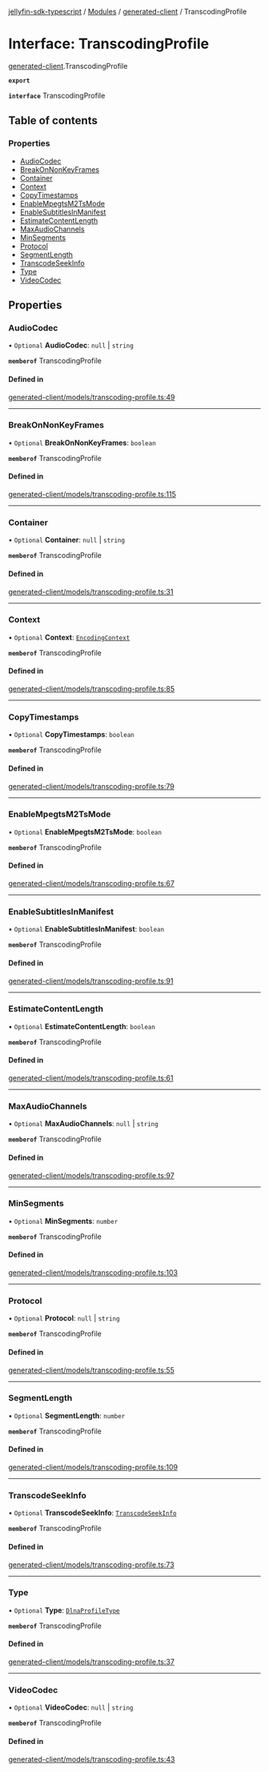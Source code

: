 [jellyfin-sdk-typescript](../README.md) / [Modules](../modules.md) / [generated-client](../modules/generated_client.md) / TranscodingProfile

# Interface: TranscodingProfile

[generated-client](../modules/generated_client.md).TranscodingProfile

**`export`**

**`interface`** TranscodingProfile

## Table of contents

### Properties

- [AudioCodec](generated_client.TranscodingProfile.md#audiocodec)
- [BreakOnNonKeyFrames](generated_client.TranscodingProfile.md#breakonnonkeyframes)
- [Container](generated_client.TranscodingProfile.md#container)
- [Context](generated_client.TranscodingProfile.md#context)
- [CopyTimestamps](generated_client.TranscodingProfile.md#copytimestamps)
- [EnableMpegtsM2TsMode](generated_client.TranscodingProfile.md#enablempegtsm2tsmode)
- [EnableSubtitlesInManifest](generated_client.TranscodingProfile.md#enablesubtitlesinmanifest)
- [EstimateContentLength](generated_client.TranscodingProfile.md#estimatecontentlength)
- [MaxAudioChannels](generated_client.TranscodingProfile.md#maxaudiochannels)
- [MinSegments](generated_client.TranscodingProfile.md#minsegments)
- [Protocol](generated_client.TranscodingProfile.md#protocol)
- [SegmentLength](generated_client.TranscodingProfile.md#segmentlength)
- [TranscodeSeekInfo](generated_client.TranscodingProfile.md#transcodeseekinfo)
- [Type](generated_client.TranscodingProfile.md#type)
- [VideoCodec](generated_client.TranscodingProfile.md#videocodec)

## Properties

### AudioCodec

• `Optional` **AudioCodec**: ``null`` \| `string`

**`memberof`** TranscodingProfile

#### Defined in

[generated-client/models/transcoding-profile.ts:49](https://github.com/thornbill/jellyfin-sdk-typescript/blob/b0f5501/src/generated-client/models/transcoding-profile.ts#L49)

___

### BreakOnNonKeyFrames

• `Optional` **BreakOnNonKeyFrames**: `boolean`

**`memberof`** TranscodingProfile

#### Defined in

[generated-client/models/transcoding-profile.ts:115](https://github.com/thornbill/jellyfin-sdk-typescript/blob/b0f5501/src/generated-client/models/transcoding-profile.ts#L115)

___

### Container

• `Optional` **Container**: ``null`` \| `string`

**`memberof`** TranscodingProfile

#### Defined in

[generated-client/models/transcoding-profile.ts:31](https://github.com/thornbill/jellyfin-sdk-typescript/blob/b0f5501/src/generated-client/models/transcoding-profile.ts#L31)

___

### Context

• `Optional` **Context**: [`EncodingContext`](../enums/generated_client.EncodingContext.md)

**`memberof`** TranscodingProfile

#### Defined in

[generated-client/models/transcoding-profile.ts:85](https://github.com/thornbill/jellyfin-sdk-typescript/blob/b0f5501/src/generated-client/models/transcoding-profile.ts#L85)

___

### CopyTimestamps

• `Optional` **CopyTimestamps**: `boolean`

**`memberof`** TranscodingProfile

#### Defined in

[generated-client/models/transcoding-profile.ts:79](https://github.com/thornbill/jellyfin-sdk-typescript/blob/b0f5501/src/generated-client/models/transcoding-profile.ts#L79)

___

### EnableMpegtsM2TsMode

• `Optional` **EnableMpegtsM2TsMode**: `boolean`

**`memberof`** TranscodingProfile

#### Defined in

[generated-client/models/transcoding-profile.ts:67](https://github.com/thornbill/jellyfin-sdk-typescript/blob/b0f5501/src/generated-client/models/transcoding-profile.ts#L67)

___

### EnableSubtitlesInManifest

• `Optional` **EnableSubtitlesInManifest**: `boolean`

**`memberof`** TranscodingProfile

#### Defined in

[generated-client/models/transcoding-profile.ts:91](https://github.com/thornbill/jellyfin-sdk-typescript/blob/b0f5501/src/generated-client/models/transcoding-profile.ts#L91)

___

### EstimateContentLength

• `Optional` **EstimateContentLength**: `boolean`

**`memberof`** TranscodingProfile

#### Defined in

[generated-client/models/transcoding-profile.ts:61](https://github.com/thornbill/jellyfin-sdk-typescript/blob/b0f5501/src/generated-client/models/transcoding-profile.ts#L61)

___

### MaxAudioChannels

• `Optional` **MaxAudioChannels**: ``null`` \| `string`

**`memberof`** TranscodingProfile

#### Defined in

[generated-client/models/transcoding-profile.ts:97](https://github.com/thornbill/jellyfin-sdk-typescript/blob/b0f5501/src/generated-client/models/transcoding-profile.ts#L97)

___

### MinSegments

• `Optional` **MinSegments**: `number`

**`memberof`** TranscodingProfile

#### Defined in

[generated-client/models/transcoding-profile.ts:103](https://github.com/thornbill/jellyfin-sdk-typescript/blob/b0f5501/src/generated-client/models/transcoding-profile.ts#L103)

___

### Protocol

• `Optional` **Protocol**: ``null`` \| `string`

**`memberof`** TranscodingProfile

#### Defined in

[generated-client/models/transcoding-profile.ts:55](https://github.com/thornbill/jellyfin-sdk-typescript/blob/b0f5501/src/generated-client/models/transcoding-profile.ts#L55)

___

### SegmentLength

• `Optional` **SegmentLength**: `number`

**`memberof`** TranscodingProfile

#### Defined in

[generated-client/models/transcoding-profile.ts:109](https://github.com/thornbill/jellyfin-sdk-typescript/blob/b0f5501/src/generated-client/models/transcoding-profile.ts#L109)

___

### TranscodeSeekInfo

• `Optional` **TranscodeSeekInfo**: [`TranscodeSeekInfo`](../enums/generated_client.TranscodeSeekInfo.md)

**`memberof`** TranscodingProfile

#### Defined in

[generated-client/models/transcoding-profile.ts:73](https://github.com/thornbill/jellyfin-sdk-typescript/blob/b0f5501/src/generated-client/models/transcoding-profile.ts#L73)

___

### Type

• `Optional` **Type**: [`DlnaProfileType`](../enums/generated_client.DlnaProfileType.md)

**`memberof`** TranscodingProfile

#### Defined in

[generated-client/models/transcoding-profile.ts:37](https://github.com/thornbill/jellyfin-sdk-typescript/blob/b0f5501/src/generated-client/models/transcoding-profile.ts#L37)

___

### VideoCodec

• `Optional` **VideoCodec**: ``null`` \| `string`

**`memberof`** TranscodingProfile

#### Defined in

[generated-client/models/transcoding-profile.ts:43](https://github.com/thornbill/jellyfin-sdk-typescript/blob/b0f5501/src/generated-client/models/transcoding-profile.ts#L43)
